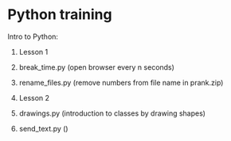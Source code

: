 # Python training

Intro to Python:

1. Lesson 1
  1. break_time.py (open browser every n seconds)
  2. rename_files.py (remove numbers from file name in prank.zip)

2. Lesson 2
  1. drawings.py (introduction to classes by drawing shapes)
  2. send_text.py ()
